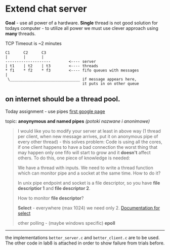 # Extend chat server

**Goal** - use all power of a hardware. **Single** thread is not good solution for todays computer - to utilize all power we must use clever approach using **many** threads.

TCP Timeout is ~2 minutes

```
C1      C2      C3
|       |       |
--------------------        <---- server
| t1    | t2    | t3        <---- threads
* f1    * f2    * f3        <---- fifo queues with messages
|
 \_______________________________ if message appears here,
                                  it puts in on other queue
```

on internet should be a **thread pool**.
---

Today assignment - use pipes [first google page](https://tldp.org/LDP/lpg/node11.html)

topic: **anoynymous and named pipes** *(potoki nazwane i anonimowe)*

> I would like you to modify your server at least in above way (1 thread per client, when new message arrives, put it on anonymous pipe of every other thread) - this solves problem: Code is using all the cores, if one client happens to have a bad connection the worst thing that may happen only one fifo will start to grow and it **doesn't** affect others. To do this, one piece of knowledge is needed: 
>
> We have a thread with inputs. We need to write a thread function which can monitor pipe and a socket at the same time. How to do it?
> 
> In unix pipe endpoint and socket is a file descriptor, so you have **file descriptior 1** and **file descriptor 2**. 
> 
> How to monitor **file descriptor**?
>
> **Select** - everywhere (max 1024) we need only 2. [Documentation for select](https://pubs.opengroup.org/onlinepubs/009695399/functions/select.html)
> 
> other polling - (maybe windows specific)
> **epoll**

---

the implementations `better_server.c` and `better_client.c` are to be used. The other code in lab8 is attached in order to show failure from trials before.
